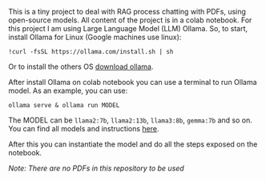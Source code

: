 This is a tiny project to deal with RAG process chatting with PDFs, using open-source models. All content of the project is in a colab notebook. For this project I am using Large Language Model (LLM) Ollama. So, to start, install Ollama for Linux (Google machines use linux):

`!curl -fsSL https://ollama.com/install.sh | sh`

Or to install the others OS [download ollama](https://ollama.com/download).

After install Ollama on colab notebook you can use a terminal to run Ollama model. As an example, you can use:

`ollama serve & ollama run MODEL`

The MODEL can be `llama2:7b`, `llama2:13b`, `llama3:8b`, `gemma:7b` and so on. You can find all models and instructions [here](https://ollama.com/library). 

After this you can instantiate the model and do all the steps exposed on the notebook.

*Note: There are no PDFs in this repository to be used*
